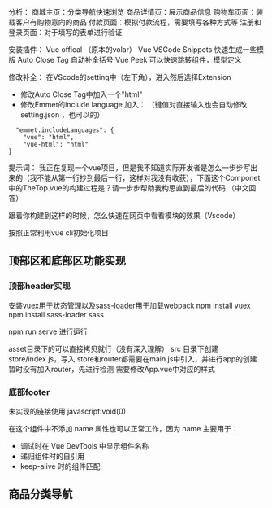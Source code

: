 分析：
商城主页：分类导航快速浏览
商品详情页：展示商品信息
购物车页面：装载客户有购物意向的商品
付款页面：模拟付款流程，需要填写各种方式等
注册和登录页面：对于填写的表单进行验证

安装插件：
Vue offical （原本的volar）
Vue VSCode Snippets  快速生成一些模版
Auto Close Tag 自动补全括号
Vue Peek 可以快速跳转组件，模型定义

修改补全：
在VScode的setting中（左下角），进入然后选择Extension
- 修改Auto Close Tag中加入一个"html"
- 修改Emmet的include language 加入： （键值对直接输入也会自动修改setting.json ，也可以的）
```
  "emmet.includeLanguages": {
    "vue": "html",
    "vue-html": "html"
}
```

提示词：
我正在复现一个vue项目，但是我不知道实际开发者是怎么一步步写出来的（我不能从第一行抄到最后一行，这样对我没有收获），下面这个Componet中的TheTop.vue的构建过程是？请一步步帮助我构思直到最后的代码 （中文回答）

跟着你构建到这样的时候，怎么快速在网页中看看模块的效果（Vscode）


按照正常利用vue cli初始化项目

## 顶部区和底部区功能实现
### 顶部header实现
安装vuex用于状态管理以及sass-loader用于加载webpack
npm install vuex
npm install sass-loader sass


npm run serve 进行运行


asset目录下的可以直接拷贝就行（没有深入理解）
src 目录下创建 store/index.js，写入
store和router都需要在main.js中引入，并进行app的创建
暂时没有加入router，先进行检测
需要修改App.vue中对应的样式


### 底部footer
未实现的链接使用 javascript:void(0)

在这个组件中不添加 name 属性也可以正常工作，因为 name 主要用于：
- 调试时在 Vue DevTools 中显示组件名称
- 递归组件时的自引用
- keep-alive 时的组件匹配

## 商品分类导航
